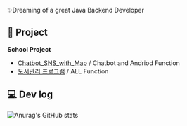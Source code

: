✨Dreaming of a great Java Backend Developer
## 📝 Project
**School Project**
- [Chatbot_SNS_with_Map]( https://github.com/WooJinDeve/BIT_Project--Chatbot_SNS_with_Map) / Chatbot and Andriod Function
- [도서관리 프로그램](https://github.com/jangwon3828/University/tree/main/%EB%8F%84%EC%84%9C%EA%B4%80%EB%A6%AC) / ALL Function
 
## 💻 Dev log</br>
 ![Anurag's GitHub stats](https://github-readme-stats.vercel.app/api?username=jangwon3828&show_icons=true&theme=cobalt)


